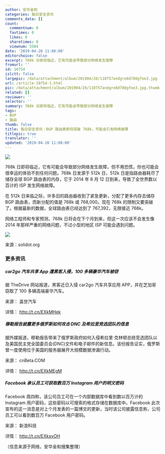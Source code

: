 ```yaml
---
author: 安华金和
categories: 每日安全资讯
comments_data: []
count:
  commentnum: 0
  favtimes: 0
  likes: 0
  sharetimes: 0
  viewnum: 5504
date: '2019-04-20 11:08:00'
editorchoice: false
excerpt: 768k 日即将临近，它有可能会导致部分网络发生故障
fromurl: ''
id: 10754
islctt: false
largepic: /data/attachment/album/201904/20/110757andgre8d788gfee3.jpg
url: /article-10754-1.html
pic: /data/attachment/album/201904/20/110757andgre8d788gfee3.jpg.thumb.jpg
related: []
reviewer: ''
selector: ''
summary: 768k 日即将临近，它有可能会导致部分网络发生故障
tags:
- BGP
- 路由
thumb: false
title: 每日安全资讯：BGP 路由表即将突破 768k，可能会引发网络故障
titlepic: true
translator: ''
updated: '2019-04-20 11:08:00'
---
```


![](/data/attachment/album/201904/20/110757andgre8d788gfee3.jpg)


768k 日即将临近，它有可能会导致部分网络发生故障，但不用恐慌，你也可能会很幸运的体验不到任何问题。768k 日发源于 512k 日，512k 日是指路由器耗尽了储存全球 BGP 路由表的内存，它于 2014 年 8 月 12 日到来，导致了全世界数以百计的 ISP 发生网络故障。


在 512k 日来临之际，许多旧的路由器收到了紧急更新，分配了更多内存去储存 BGP 路由表，而新分配的值是 768k 或 768,000。现在 768k 的限制又要突破了。根据最新的数据，全球路由表已经达到了 767,392，无限接近 768k。


网络工程师和专家预测，768k 日将会在下个月到来，但这一次应该不会发生像 2014 年那样严重的网络问题，不过小型的地区 ISP 可能会遇到问题。


![](/data/attachment/album/201904/20/105923arbuz4rbazfasz7u.jpg)


来源：solidot.org


### 更多资讯


##### car2go 汽车共享 App 遭黑客入侵，100 多辆豪华汽车被窃


据 TheDrive 网站报道，黑客近日入侵 car2go 汽车共享应用 APP，并在芝加哥窃取了 100 多辆高端豪华汽车。


来源： 盖世汽车


详情： <http://t.cn/EXkMHek> 


##### 穆勒报告披露更多俄罗斯如何攻击 DNC 及希拉里竞选团队的信息


据外媒报道，穆勒报告带来了俄罗斯政府如何入侵希拉里·克林顿总统竞选团队以及美国民主党全国委员会(DNC)文件和电子邮件的新信息。该份报告证实，俄罗斯曾一度使用位于美国的服务器展开大规模数据渗漏行动。


来源： cnBeta.COM


详情： <http://t.cn/EXkMEgM> 


##### Facebook 承认员工可获取数百万 Instagram 用户的明文密码


Facebook 周四称，该公司员工可在一个内部数据库中看到数以百万计的 Instagram 用户密码，这些密码以可搜索的格式存储在数据库中。Facebook 此次宣布的这一消息是对上个月发表的一篇博文的更新，当时该公司披露信息称，公司员工可以看到数百万 Facebook 用户密码。


来源： 新浪科技


详情： <http://t.cn/EXkxvOH> 


（信息来源于网络，安华金和搜集整理）